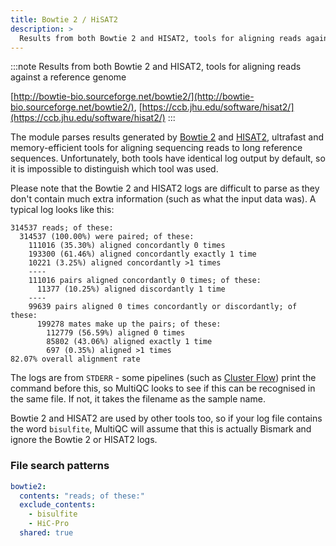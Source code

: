 ```yaml
---
title: Bowtie 2 / HiSAT2
description: >
  Results from both Bowtie 2 and HISAT2, tools for aligning reads against a reference genome
---
```


<!--
~~~~~ DO NOT EDIT ~~~~~
This file is autogenerated from the MultiQC module python docstring.
Do not edit the markdown, it will be overwritten.

File path for the source of this content: multiqc/modules/bowtie2/bowtie2.py
~~~~~~~~~~~~~~~~~~~~~~~
-->

:::note
Results from both Bowtie 2 and HISAT2, tools for aligning reads against a reference genome

[http://bowtie-bio.sourceforge.net/bowtie2/](http://bowtie-bio.sourceforge.net/bowtie2/), [https://ccb.jhu.edu/software/hisat2/](https://ccb.jhu.edu/software/hisat2/)
:::

The module parses results generated by [Bowtie 2](http://bowtie-bio.sourceforge.net/bowtie2/)
and [HISAT2](https://ccb.jhu.edu/software/hisat2/), ultrafast and memory-efficient tools for aligning
sequencing reads to long reference sequences. Unfortunately, both tools have identical log output by default,
so it is impossible to distinguish which tool was used.

Please note that the Bowtie 2 and HISAT2 logs are difficult to parse as they don't contain
much extra information (such as what the input data was). A typical log looks like this:

```
314537 reads; of these:
  314537 (100.00%) were paired; of these:
    111016 (35.30%) aligned concordantly 0 times
    193300 (61.46%) aligned concordantly exactly 1 time
    10221 (3.25%) aligned concordantly >1 times
    ----
    111016 pairs aligned concordantly 0 times; of these:
      11377 (10.25%) aligned discordantly 1 time
    ----
    99639 pairs aligned 0 times concordantly or discordantly; of these:
      199278 mates make up the pairs; of these:
        112779 (56.59%) aligned 0 times
        85802 (43.06%) aligned exactly 1 time
        697 (0.35%) aligned >1 times
82.07% overall alignment rate
```

The logs are from `STDERR` - some pipelines (such as [Cluster Flow](http://clusterflow.io))
print the command before this, so MultiQC looks to see if this can be recognised in the same
file. If not, it takes the filename as the sample name.

Bowtie 2 and HISAT2 are used by other tools too, so if your log file contains the word
`bisulfite`, MultiQC will assume that this is actually Bismark and ignore the Bowtie 2 or HISAT2 logs.

### File search patterns

```yaml
bowtie2:
  contents: "reads; of these:"
  exclude_contents:
    - bisulfite
    - HiC-Pro
  shared: true
```
